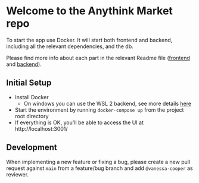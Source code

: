 # Welcome to the Anythink Market repo

To start the app use Docker. It will start both frontend and backend, including all the relevant dependencies, and the db.

Please find more info about each part in the relevant Readme file ([frontend](frontend/readme.md) and [backend](backend/README.md)).

## Initial Setup

- Install Docker
    - On windows you can use the WSL 2 backend, see more details [here](https://docs.docker.com/desktop/windows/wsl/0)
- Start the environment by running `docker-compose up` from the project root directory
- If everything is OK, you'll be able to access the UI at http://localhost:3001/

## Development

When implementing a new feature or fixing a bug, please create a new pull request against `main` from a feature/bug branch and add `@vanessa-cooper` as reviewer.
